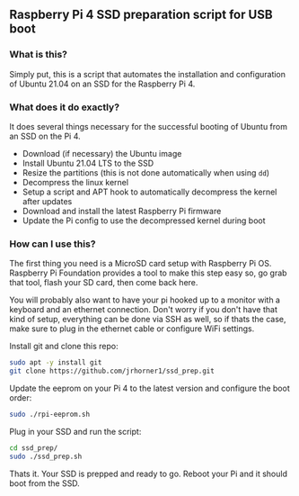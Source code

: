 ## Raspberry Pi 4 SSD preparation script for USB boot

### What is this? 
Simply put, this is a script that automates the installation and configuration of Ubuntu 21.04 on an SSD for the Raspberry Pi 4. 

### What does it do exactly?
It does several things necessary for the successful booting of Ubuntu from an SSD on the Pi 4. 
* Download (if necessary) the Ubuntu image
* Install Ubuntu 21.04 LTS to the SSD
* Resize the partitions (this is not done automatically when using `dd`)
* Decompress the linux kernel
* Setup a script and APT hook to automatically decompress the kernel after updates
* Download and install the latest Raspberry Pi firmware
* Update the Pi config to use the decompressed kernel during boot

### How can I use this? 
The first thing you need is a MicroSD card setup with Raspberry Pi OS. Raspberry Pi Foundation provides a tool to make this step easy so, go grab that tool, flash your SD card, then come back here.

You will probably also want to have your pi hooked up to a monitor with a keyboard and an ethernet connection. Don't worry if you don't have that kind of setup, everything can be done via SSH as well, so if thats the case, make sure to plug in the ethernet cable or configure WiFi settings.

Install git and clone this repo:
```bash
sudo apt -y install git
git clone https://github.com/jrhorner1/ssd_prep.git
```

Update the eeprom on your Pi 4 to the latest version and configure the boot order:
```bash
sudo ./rpi-eeprom.sh
```

Plug in your SSD and run the script:
```bash
cd ssd_prep/
sudo ./ssd_prep.sh
```

Thats it. Your SSD is prepped and ready to go. Reboot your Pi and it should boot from the SSD. 
